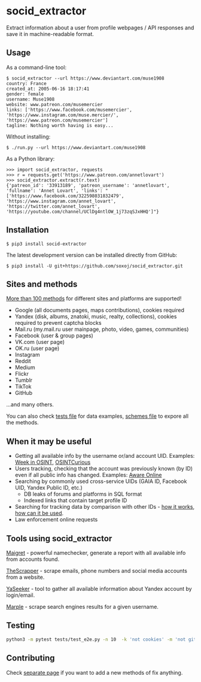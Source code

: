 # socid_extractor

Extract information about a user from profile webpages / API responses and save it in machine-readable format.

## Usage

As a command-line tool:
```
$ socid_extractor --url https://www.deviantart.com/muse1908
country: France
created_at: 2005-06-16 18:17:41
gender: female
username: Muse1908
website: www.patreon.com/musemercier
links: ['https://www.facebook.com/musemercier', 'https://www.instagram.com/muse.mercier/', 'https://www.patreon.com/musemercier']
tagline: Nothing worth having is easy...
```

Without installing: 
```
$ ./run.py --url https://www.deviantart.com/muse1908
```

As a Python library:
```
>>> import socid_extractor, requests
>>> r = requests.get('https://www.patreon.com/annetlovart')
>>> socid_extractor.extract(r.text)
{'patreon_id': '33913189', 'patreon_username': 'annetlovart', 'fullname': 'Annet Lovart', 'links': "['https://www.facebook.com/322598031832479', 'https://www.instagram.com/annet_lovart', 'https://twitter.com/annet_lovart', 'https://youtube.com/channel/UClDg4ntlOW_1j73zqSJxHHQ']"}
```

## Installation

    $ pip3 install socid-extractor

The latest development version can be installed directly from GitHub:

    $ pip3 install -U git+https://github.com/soxoj/socid_extractor.git

## Sites and methods

[More than 100 methods](https://github.com/soxoj/socid-extractor/blob/master/METHODS.md) for different sites and platforms are supported!

- Google (all documents pages, maps contributions), cookies required
- Yandex (disk, albums, znatoki, music, realty, collections), cookies required to prevent captcha blocks
- Mail.ru (my.mail.ru user mainpage, photo, video, games, communities)
- Facebook (user & group pages)
- VK.com (user page)
- OK.ru (user page)
- Instagram
- Reddit
- Medium
- Flickr
- Tumblr
- TikTok
- GitHub

...and many others.

You can also check [tests file](https://github.com/soxoj/socid-extractor/blob/master/tests/test_e2e.py) for data examples, [schemes file](https://github.com/soxoj/socid-extractor/blob/master/socid_extractor/schemes.py) to expore all the methods.

## When it may be useful

- Getting all available info by the username or/and account UID. Examples: [Week in OSINT](https://medium.com/week-in-osint/getting-a-grasp-on-googleids-77a8ab707e43), [OSINTCurious](https://osintcurio.us/2019/10/01/searching-instagram-part-2/)
- Users tracking, checking that the account was previously known (by ID) even if all public info has changed. Examples: [Aware Online](https://www.aware-online.com/en/importance-of-user-ids-in-social-media-investigations/)
- Searching by commonly used cross-service UIDs (GAIA ID, Facebook UID, Yandex Public ID, etc.)
  - DB leaks of forums and platforms in SQL format
  - Indexed links that contain target profile ID
- Searching for tracking data by comparison with other IDs - [how it works](https://www.eff.org/wp/behind-the-one-way-mirror), [how can it be used](https://www.nytimes.com/interactive/2019/12/19/opinion/location-tracking-cell-phone.html).
- Law enforcement online requests

## Tools using socid_extractor

[Maigret](https://github.com/soxoj/maigret) - powerful namechecker, generate a report with all available info from accounts found.

[TheScrapper](https://github.com/champmq/TheScrapper) - scrape emails, phone numbers and social media accounts from a website.

[YaSeeker](https://github.com/HowToFind-bot/YaSeeker) - tool to gather all available information about Yandex account by login/email.

[Marple](https://github.com/soxoj/marple) - scrape search engines results for a given username.

## Testing

```sh
python3 -m pytest tests/test_e2e.py -n 10  -k 'not cookies' -m 'not github_failed and not rate_limited'
```

## Contributing

Check [separate page](https://github.com/soxoj/socid-extractor/blob/master/CONTRIBUTING.md) if you want to add a new methods of fix anything.

